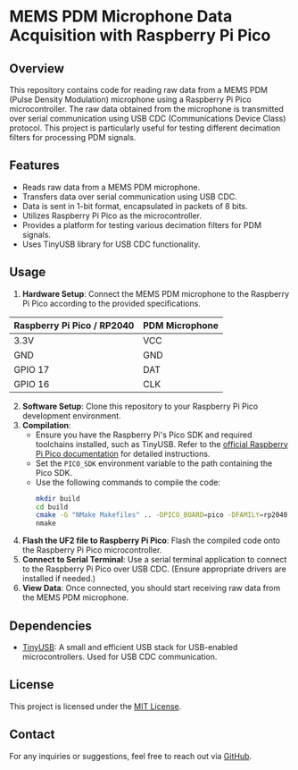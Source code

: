 # MEMS PDM Microphone Data Acquisition with Raspberry Pi Pico

## Overview
This repository contains code for reading raw data from a MEMS PDM (Pulse Density Modulation) microphone using a Raspberry Pi Pico microcontroller. The raw data obtained from the microphone is transmitted over serial communication using USB CDC (Communications Device Class) protocol. This project is particularly useful for testing different decimation filters for processing PDM signals.

## Features
- Reads raw data from a MEMS PDM microphone.
- Transfers data over serial communication using USB CDC.
- Data is sent in 1-bit format, encapsulated in packets of 8 bits.
- Utilizes Raspberry Pi Pico as the microcontroller.
- Provides a platform for testing various decimation filters for PDM signals.
- Uses TinyUSB library for USB CDC functionality.

## Usage
1. **Hardware Setup**: Connect the MEMS PDM microphone to the Raspberry Pi Pico according to the provided specifications.

| Raspberry Pi Pico / RP2040 | PDM Microphone |
| -------------------------- | ----------------- |
| 3.3V | VCC |
| GND | GND |
| GPIO 17 | DAT |
| GPIO 16 | CLK |

2. **Software Setup**: Clone this repository to your Raspberry Pi Pico development environment.
3. **Compilation**:
    - Ensure you have the Raspberry Pi's Pico SDK and required toolchains installed, such as TinyUSB. Refer to the [official Raspberry Pi Pico documentation](https://datasheets.raspberrypi.com/pico/getting-started-with-pico.pdf) for detailed instructions.
    - Set the `PICO_SDK` environment variable to the path containing the Pico SDK.
    - Use the following commands to compile the code:
      ```bash
      mkdir build
      cd build
      cmake -G "NMake Makefiles" .. -DPICO_BOARD=pico -DFAMILY=rp2040 -DBOARD=raspberry_pi_pico
      nmake
      ```
5. **Flash the UF2 file to Raspberry Pi Pico**: Flash the compiled code onto the Raspberry Pi Pico microcontroller.
6. **Connect to Serial Terminal**: Use a serial terminal application to connect to the Raspberry Pi Pico over USB CDC. (Ensure appropriate drivers are installed if needed.)
7. **View Data**: Once connected, you should start receiving raw data from the MEMS PDM microphone.

## Dependencies
- [TinyUSB](https://github.com/hathach/tinyusb): A small and efficient USB stack for USB-enabled microcontrollers. Used for USB CDC communication.

## License
This project is licensed under the [MIT License](LICENSE).

## Contact
For any inquiries or suggestions, feel free to reach out via [GitHub](https://github.com/jh2srv).

